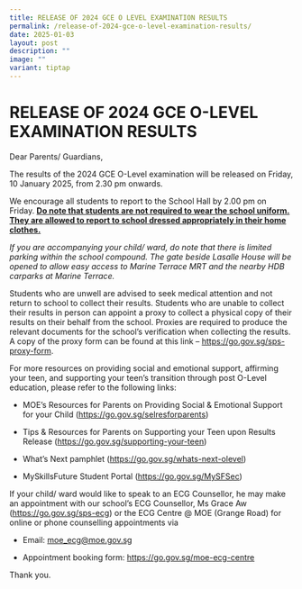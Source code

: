 ```yaml
---
title: RELEASE OF 2024 GCE O LEVEL EXAMINATION RESULTS
permalink: /release-of-2024-gce-o-level-examination-results/
date: 2025-01-03
layout: post
description: ""
image: ""
variant: tiptap
---
```

<h1><strong>RELEASE OF 2024 GCE O-LEVEL EXAMINATION RESULTS&nbsp;</strong></h1>
<p>Dear Parents/ Guardians,</p>
<p>The results of the 2024 GCE O-Level examination will be released on Friday,
10 January 2025, from 2.30 pm onwards.</p>
<p></p>
<p>We encourage all students to report to the School Hall by 2.00 pm on Friday. <strong><u>Do note that students are not required to wear the school uniform. They are allowed to report to school dressed appropriately in their home clothes.</u></strong>
</p>
<p></p>
<p><em>If you are accompanying your child/ ward, do note that there is limited parking within the school compound. The gate beside Lasalle House will be opened to allow easy access to Marine Terrace MRT and the nearby HDB carparks at Marine Terrace.</em>
</p>
<p></p>
<p>Students who are unwell are advised to seek medical attention and not
return to school to collect their results. Students who are unable to collect
their results in person can appoint a proxy to collect a physical copy
of their results on their behalf from the school. Proxies are required
to produce the relevant documents for the school’s verification when collecting
the results. A copy of the proxy form can be found at this link – <a href="https://go.gov.sg/sps-proxy-form" rel="noopener noreferrer nofollow" target="_blank">https://go.gov.sg/sps-proxy-form</a>.
&nbsp;</p>
<p></p>
<p>For more resources on providing social and emotional support, affirming
your teen, and supporting your teen’s transition through post O-Level education,
please refer to the following links:</p>
<ul data-tight="true" class="tight">
<li>
<p>MOE’s Resources for Parents on Providing Social &amp; Emotional Support
for your Child (<a href="https://go.gov.sg/sps-proxy-form" rel="noopener noreferrer nofollow" target="_blank">https://go.gov.sg/selresforparents</a>)</p>
</li>
<li>
<p>Tips &amp; Resources for Parents on Supporting your Teen upon Results
Release (<a href="https://go.gov.sg/sps-proxy-form" rel="noopener noreferrer nofollow" target="_blank">https://go.gov.sg/supporting-your-teen</a>)</p>
</li>
<li>
<p>What’s Next pamphlet (<a href="https://go.gov.sg/sps-proxy-form" rel="noopener noreferrer nofollow" target="_blank">https://go.gov.sg/whats-next-olevel</a>)</p>
</li>
<li>
<p>MySkillsFuture Student Portal (<a href="https://go.gov.sg/sps-proxy-form" rel="noopener noreferrer nofollow" target="_blank">https://go.gov.sg/MySFSec</a>)</p>
</li>
</ul>
<p>If your child/ ward would like to speak to an ECG Counsellor, he may make
an appointment with our school’s ECG Counsellor, Ms Grace Aw (<a href="https://go.gov.sg/sps-proxy-form" rel="noopener noreferrer nofollow" target="_blank">https://go.gov.sg/sps-ecg</a>)
or the ECG Centre @ MOE (Grange Road) for online or phone counselling appointments
via</p>
<ul data-tight="true" class="tight">
<li>
<p>Email: <a href="https://go.gov.sg/sps-proxy-form" rel="noopener noreferrer nofollow" target="_blank">moe_ecg@moe.gov.sg</a> &nbsp;</p>
</li>
<li>
<p>Appointment booking form: <a href="https://go.gov.sg/sps-proxy-form" rel="noopener noreferrer nofollow" target="_blank">https://go.gov.sg/moe-ecg-centre</a> &nbsp;&nbsp;</p>
</li>
</ul>
<p>Thank you.</p>